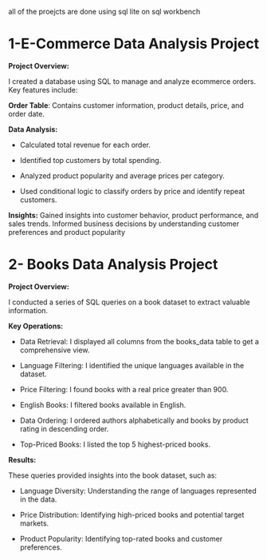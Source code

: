 all of the proejcts are done using sql lite on sql workbench 


# **1-E-Commerce Data Analysis Project**

**Project Overview:**

I created a database using SQL to manage and analyze ecommerce orders. Key features include:


**Order Table**: Contains customer information, product details, price, and order date.


**Data Analysis:**

- Calculated total revenue for each order.

- Identified top customers by total spending.

- Analyzed product popularity and average prices per category.

- Used conditional logic to classify orders by price and identify repeat customers.

**Insights:**
Gained insights into customer behavior, product performance, and sales trends.
Informed business decisions by understanding customer preferences and product popularity



# **2- Books Data Analysis Project**

**Project Overview:**


I conducted a series of SQL queries on a book dataset to extract valuable information.

**Key Operations:**

- Data Retrieval: I displayed all columns from the books_data table to get a comprehensive view.

- Language Filtering: I identified the unique languages available in the dataset.

- Price Filtering: I found books with a real price greater than 900.

- English Books: I filtered books available in English.

- Data Ordering: I ordered authors alphabetically and books by product rating in descending order.

- Top-Priced Books: I listed the top 5 highest-priced books.

**Results:**

These queries provided insights into the book dataset, such as:

- Language Diversity: Understanding the range of languages represented in the data.

- Price Distribution: Identifying high-priced books and potential target markets.

- Product Popularity: Identifying top-rated books and customer preferences.



